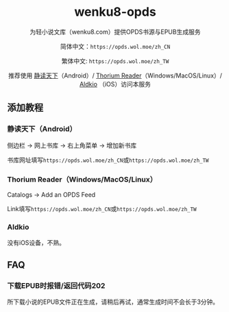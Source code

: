 <div align="center">

# wenku8-opds
为轻小说文库（wenku8.com）提供OPDS书源与EPUB生成服务

简体中文：`https://opds.wol.moe/zh_CN`

繁体中文: `https://opds.wol.moe/zh_TW`

推荐使用 [静读天下](https://www.moondownload.com/chinese.html)（Android）/ [Thorium Reader](https://www.edrlab.org/software/thorium-reader/)（Windows/MacOS/Linux）/ [Aldkio](https://testflight.apple.com/join/2aHDilzl) （iOS）访问本服务
</div>

## 添加教程
### 静读天下（Android）
侧边栏 -> 网上书库 -> 右上角菜单 -> 增加新书库

书库网址填写`https://opds.wol.moe/zh_CN`或`https://opds.wol.moe/zh_TW`

### Thorium Reader（Windows/MacOS/Linux）
Catalogs -> Add an OPDS Feed

Link填写`https://opds.wol.moe/zh_CN`或`https://opds.wol.moe/zh_TW`

### Aldkio
没有iOS设备，不熟。

## FAQ
### 下载EPUB时报错/返回代码202
所下载小说的EPUB文件正在生成，请稍后再试，通常生成时间不会长于3分钟。
